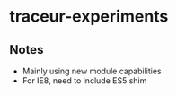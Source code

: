 traceur-experiments
===================

## Notes
* Mainly using new module capabilities
* For IE8, need to include ES5 shim
